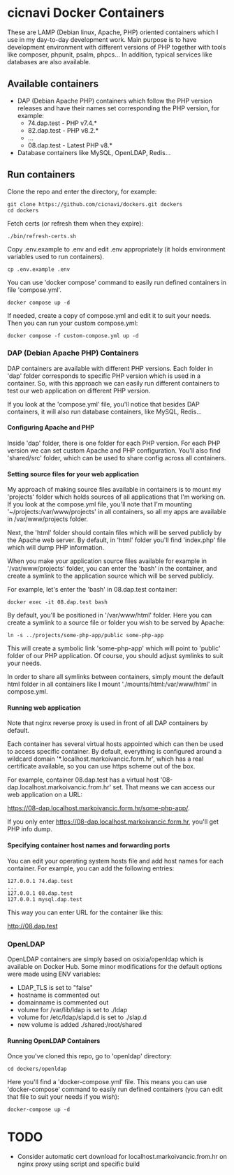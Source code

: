 
# cicnavi Docker Containers

These are LAMP (Debian linux, Apache, PHP) oriented containers which I use in my day-to-day development work.
Main purpose is to have development environment with different versions of PHP together with tools like
composer, phpunit, psalm, phpcs... In addition, typical services like databases are also available.

## Available containers

- DAP (Debian Apache PHP) containers which follow the PHP version releases and have their names set corresponding the
  PHP version, for example:
    - 74.dap.test - PHP v7.4.*
    - 82.dap.test - PHP v8.2.*
    - ...
    - 08.dap.test - Latest PHP v8.*
- Database containers like MySQL, OpenLDAP, Redis...

## Run containers

Clone the repo and enter the directory, for example:

```shell
git clone https://github.com/cicnavi/dockers.git dockers
cd dockers
```

Fetch certs (or refresh them when they expire):

```shell
./bin/refresh-certs.sh
```

Copy .env.example to .env and edit .env appropriately (it holds environment variables used to run containers). 

```shell
cp .env.example .env
```

You can use 'docker compose' command to easily run defined containers in file 'compose.yml'. 

```shell
docker compose up -d
```

If needed, create a copy of compose.yml and edit it to suit your needs. Then you can run your custom compose.yml:

```shell
docker compose -f custom-compose.yml up -d
```

### DAP (Debian Apache PHP) Containers

DAP containers are available with different PHP versions. Each folder in 'dap' folder corresponds to 
specific PHP version which is used in a container. So, with this approach we can easily run different containers 
to test our web application on different PHP version.

If you look at the 'compose.yml' file, you'll notice that besides DAP containers, it will also run database 
containers, like MySQL, Redis... 

#### Configuring Apache and PHP
Inside 'dap' folder, there is one folder for each PHP version. For each PHP version we can set custom Apache and PHP 
configuration. You'll also find 'shared/src' folder, which can be used to share config across all containers.

#### Setting source files for your web application

My approach of making source files available in containers is to mount my 'projects' folder which holds sources of
all applications that I'm working on. If you look at the compose.yml file, you'll note that I'm mounting
'~/projects:/var/www/projects' in all containers, so all my apps are available in /var/www/projects folder.

Next, the 'html' folder should contain files which will be served publicly by the Apache web server. 
By default, in 'html' folder you'll find 'index.php' file which will dump PHP information.

When you make your application source files available for example in '/var/www/projects' folder, you can enter the
'bash' in the container, and create a symlink to the application source which will be served publicly.

For example, let's enter the 'bash' in 08.dap.test container:

```shell
docker exec -it 08.dap.test bash
```

By default, you'll be positioned in '/var/www/html' folder. Here you can create a symlink to a source file or folder 
you wish to be served by Apache:

```shell
ln -s ../projects/some-php-app/public some-php-app
```

This will create a symbolic link 'some-php-app' which will point to 'public' folder of our PHP application. Of course, 
you should adjust symlinks to suit your needs.

In order to share all symlinks between containers, simply mount the default html folder in all containers like
I mount './mounts/html:/var/www/html' in compose.yml.

#### Running web application

Note that nginx reverse proxy is used in front of all DAP containers by default.

Each container has several virtual hosts appointed which can then be used to access specific container. By default,
everything is configured around a wildcard domain '*.localhost.markoivancic.form.hr', which has a real certificate
available, so you can use https scheme out of the box.

For example, container 08.dap.test has a virtual host '08-dap.localhost.markoivancic.from.hr' set. That means we can
access our web application on a URL:

https://08-dap.localhost.markoivancic.form.hr/some-php-app/.

If you only enter https://08-dap.localhost.markoivancic.form.hr, you'll get PHP info dump.

#### Specifying container host names and forwarding ports

You can edit your operating system hosts file and add host names for each container.
For example, you can add the following entries:

```
127.0.0.1 74.dap.test
...
127.0.0.1 08.dap.test
127.0.0.1 mysql.dap.test
```

This way you can enter URL for the container like this: 

http://08.dap.test 

### OpenLDAP

OpenLDAP containers are simply based on osixia/openldap which is available on Docker Hub. 
Some minor modifications for the default options were made using ENV variables:

- LDAP_TLS is set to "false"
- hostname is commented out
- domainname is commented out
- volume for /var/lib/ldap is set to ./ldap
- volume for /etc/ldap/slapd.d is set to ./slap.d
- new volume is added ./shared:/root/shared  

#### Running OpenLDAP Containers
Once you've cloned this repo, go to 'openldap' directory:

```shell
cd dockers/openldap
```

Here you'll find a 'docker-compose.yml' file. This means you can use 'docker-compose' command to easily run defined 
containers (you can edit that file to suit your needs if you wish):

```shell
docker-compose up -d
```

# TODO
* Consider automatic cert download for localhost.markoivancic.from.hr on nginx proxy using script and specific build